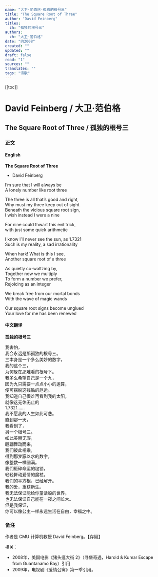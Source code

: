 ```yaml
---
name: "大卫·范伯格-孤独的根号三"
title: "The Square Root of Three"
author: "David Feinberg"
titles:
  zh: "孤独的根号三"
authors:
  zh: "大卫·范伯格"
date: "约2008"
created: ""
updated: ""
draft: false
read: "1"
sources: ""
translates: ""
tags: "诗歌"
---
```


[[toc]]

# David Feinberg / 大卫·范伯格

## The Square Root of Three / 孤独的根号三

### 正文

<!-- tabs:start -->

#### **English**

**The Square Root of Three**  
- David Feinberg  

I’m sure that I will always be  
A lonely number like root three  

The three is all that’s good and right,  
Why must my three keep out of sight  
Beneath the vicious square root sign,  
I wish instead I were a nine  

For nine could thwart this evil trick,  
with just some quick arithmetic  

I know I’ll never see the sun, as 1.7321  
Such is my reality, a sad irrationality  

When hark! What is this I see,  
Another square root of a three  

As quietly co-waltzing by,  
Together now we multiply  
To form a number we prefer,  
Rejoicing as an integer  

We break free from our mortal bonds  
With the wave of magic wands  

Our square root signs become unglued  
Your love for me has been renewed  

#### **中文翻译**

**孤独的根号三**  

我害怕，  
我会永远是那孤独的根号三。  
三本身是一个多么美妙的数字，  
我的这个三，  
为何躲在那难看的根号下。  
我多么希望自己是一个九，  
因为九只需要一点点小小的运算，  
便可摆脱这残酷的厄运。  
我知道自己很难再看到我的太阳，  
就像这无休无止的  
1.7321……  
我不愿我的人生如此可悲。  
直到那一天，  
我看到了，  
另一个根号三。  
如此美丽无瑕，  
翩翩舞动而来，  
我们彼此相乘，  
得到那梦寐以求的数字，  
像整数一样圆满。  
我们砸碎命运的枷锁，  
轻轻舞动爱情的魔杖。  
我们的平方根，已经解开。  
我的爱，重获新生。  
我无法保证能给你童话般的世界，  
也无法保证自己能在一夜之间长大。  
但是我保证，  
你可以像公主一样永远生活在自由，幸福之中。  

<!-- tabs:end -->

### 备注

作者是 CMU 计算机教授 David Feinberg。【存疑】

相关：
- 2008年，美国电影《猪头逛大街 2》（寻堡奇遇，Harold & Kumar Escape from Guantanamo Bay）引用
- 2009年，电视剧《爱情公寓》第一季引用。
